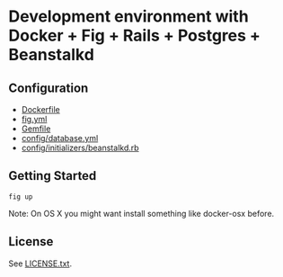 # Development environment with Docker + Fig + Rails + Postgres + Beanstalkd

## Configuration

* [Dockerfile](Dockerfile)
* [fig.yml](fig.yml)
* [Gemfile](Gemfile)
* [config/database.yml](config/database.yml)
* [config/initializers/beanstalkd.rb](config/initializers/beanstalkd.rb)

## Getting Started

    fig up
  
Note: On OS X you might want install something like docker-osx before.

## License

See [LICENSE.txt](LICENSE.txt).

